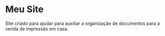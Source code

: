 # Meu Site

Site criado para ajudar para auxiliar a organização  de documentos para a venda de impressão em casa.
